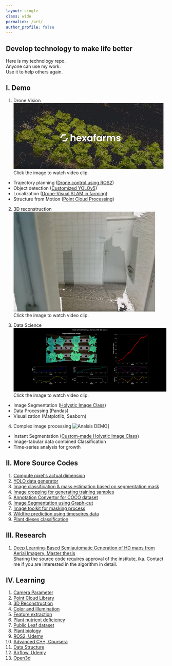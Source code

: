 ```yaml
---
layout: single
class: wide
permalink: /art/
author_profile: false
---
```


## Develop technology to make life better
Here is my technology repo. \
Anyone can use my work. \
Use it to help others again.

## I. Demo 
1. Drone Vision \
[![Drone Vision DEMO](..\img\demo_video.PNG)](https://youtu.be/AqAXgcsjH5k "CV Demo") \
Click the image to watch video clip. 
- Trajectory planning ([Drone control using ROS2](https://github.com/ccomkhj/tello_ros_drone))
- Object detection ([Customized YOLOv5](https://github.com/HexaFarms/yolov5))
- Localization ([Drone-Visual SLAM in farming](https://github.com/ccomkhj/ORB_SLAM3))
- Structure from Motion ([Point Cloud Processing](https://github.com/ccomkhj/PCL_Plants))

2. 3D reconstruction \
[![3D reconstruction DEMO](..\img\reconstruction.PNG)](https://youtu.be/Ypbvzz4kERU "3D Reconstruction Demo") \
Click the image to watch video clip. 

3. Data Science \
[![Data Science DEMO](..\img\DataScience.png)](https://www.youtube.com/watch?v=0BWNJPVAx4I/ "DataScience Demo") \
Click the image to watch video clip. 
- Image Segmentation ([Holystic Image Class](https://github.com/HexaFarms/openHexa))
- Data Processing (Pandas)
- Visualization (Matplotlib, Seaborn)

4. Complex image processing
![Analsis DEMO](..\img\plant_analysis.gif)]
- Instant Segmentation ([Custom-made Holystic Image Class](https://github.com/HexaFarms/openHexa))
- Image-tabular data combined Classification 
- Time-series analysis for growth


## II. More Source Codes

1. [Compute pixel's actual dimension](https://github.com/ccomkhj/Pixel_Area)
2. [YOLO data generator](https://github.com/ccomkhj/YOLO_data_generator)
3. [Image classification & mass estimation based on segmentation mask](https://github.com/ccomkhj/classify_seg_mask)
4. [Image cropping for generating training samples](https://github.com/ccomkhj/crop_generator)
5. [Annotation Convertor for COCO dataset](https://github.com/ccomkhj/COCO2MASK-Converter)
6. [Image Segmentation using Graph-cut](https://github.com/HexaFarms/GraphCut)
7. [Image toolkit for masking process](https://github.com/ccomkhj/palette)
8. [Wildfire prediction using timeseires data](https://github.com/ccomkhj/Spot-Challenge-Wildfires)
9. [Plant dieses classification](https://github.com/HexaFarms/MMClassification)

## III. Research
1. [Deep Learning-Based Semiautomatic Generation of HD maps from Aerial Imagery, Master thesis ](https://drive.google.com/file/d/1q3pC5JXqJ754aHP2aQnkhm1GepznGFO5/view?usp=sharing) \
Sharing the source code requires approval of the institute, ika. Contact me if you are interested in the algorithm in detail.

## IV. Learning

1. [Camera Parameter](https://zesty-diagnostic-d99.notion.site/Camera-parameters-3d92a1adcfed4db5ac78ce2c3920dbbc)
2. [Point Cloud Library](https://zesty-diagnostic-d99.notion.site/Point-Cloud-Library-82907376be92423da826b1efb5fd979d)
3. [3D Reconstruction](https://zesty-diagnostic-d99.notion.site/Method-of-3D-surface-reconstruction-SfM-33f7b026881b4492886607881cf4ebff)
4. [Color and Illumination](https://zesty-diagnostic-d99.notion.site/Colour-and-illumination-19881d5dc00a435aa7309b6387239685)
5. [Feature extraction](https://zesty-diagnostic-d99.notion.site/Feature-Extraction-in-Image-12a0518e242d43048087237ad4e3b564)
6. [Plant nutrient deficiency](https://zesty-diagnostic-d99.notion.site/Plant-Nutrition-Deficiency-6210108fcc1447ff88972e0cb198ebd9)
7. [Public Leaf dataset](https://zesty-diagnostic-d99.notion.site/Leaf-Dataset-ae1be0ffaae0405aae4c72002b198f00)
8. [Plant biology](https://zesty-diagnostic-d99.notion.site/Plant-Biology-9e152090427b49aa873526572010da81) 
9. [ROS2, Udemy](https://zesty-diagnostic-d99.notion.site/ROS2-Udemy-845ca132939748ea89f6faef66462ef7)
10. [Advanced C++, Coursera](https://zesty-diagnostic-d99.notion.site/Advanced-C-Coursera-9e41832c0cad4c549970ce9231b1155f)
11. [Data Structure](https://zesty-diagnostic-d99.notion.site/Data-Structure-d83e758cf5af4d88a251c56bf725987c)
12. [Airflow, Udemy](https://zesty-diagnostic-d99.notion.site/Apache-Airflow-204dce0a034c43559ed4f73863128de2)
13. [Open3d](https://zesty-diagnostic-d99.notion.site/Open3D-9f366a54e9354893a1a3955107960b9d)

